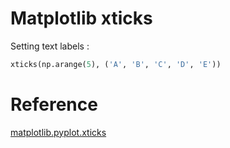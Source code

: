 # Matplotlib xticks
Setting text labels : 
```python
xticks(np.arange(5), ('A', 'B', 'C', 'D', 'E'))
```
# Reference
[matplotlib.pyplot.xticks](https://matplotlib.org/api/_as_gen/matplotlib.pyplot.xticks.html)
